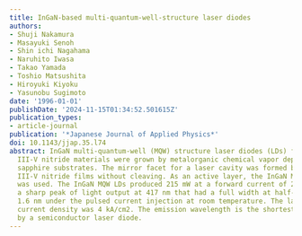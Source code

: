 ```yaml
---
title: InGaN-based multi-quantum-well-structure laser diodes
authors:
- Shuji Nakamura
- Masayuki Senoh
- Shin ichi Nagahama
- Naruhito Iwasa
- Takao Yamada
- Toshio Matsushita
- Hiroyuki Kiyoku
- Yasunobu Sugimoto
date: '1996-01-01'
publishDate: '2024-11-15T01:34:52.501615Z'
publication_types:
- article-journal
publication: '*Japanese Journal of Applied Physics*'
doi: 10.1143/jjap.35.l74
abstract: InGaN multi-quantum-well (MQW) structure laser diodes (LDs) fabricated from
  III-V nitride materials were grown by metalorganic chemical vapor deposition on
  sapphire substrates. The mirror facet for a laser cavity was formed by etching of
  III-V nitride films without cleaving. As an active layer, the InGaN MQW structure
  was used. The InGaN MQW LDs produced 215 mW at a forward current of 2.3 A, with
  a sharp peak of light output at 417 nm that had a full width at half-maximum of
  1.6 nm under the pulsed current injection at room temperature. The laser threshold
  current density was 4 kA/cm2. The emission wavelength is the shortest one ever generated
  by a semiconductor laser diode.
---
```

